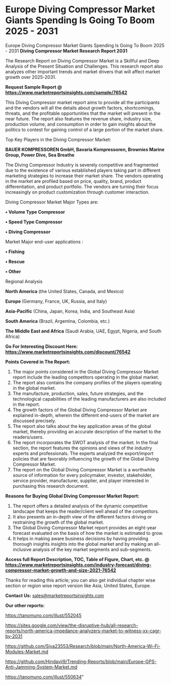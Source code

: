 # Europe Diving Compressor Market Giants Spending Is Going To Boom 2025 - 2031
Europe Diving Compressor Market Giants Spending Is Going To Boom 2025 - 2031
<strong>Diving Compressor Market Research Report 2031</strong>

The Research Report on Diving Compressor Market is a Skillful and Deep Analysis of the Present Situation and Challenges. This research report also analyzes other important trends and market drivers that will affect market growth over 2025-2031.

<strong>Request Sample Report @ <a href=https://www.marketreportsinsights.com/sample/76542>https://www.marketreportsinsights.com/sample/76542</a></strong>

This Diving Compressor market report aims to provide all the participants and the vendors will all the details about growth factors, shortcomings, threats, and the profitable opportunities that the market will present in the near future. The report also features the revenue share, industry size, production volume, and consumption in order to gain insights about the politics to contest for gaining control of a large portion of the market share.

Top Key Players in the Diving Compressor Market:

<strong>BAUER KOMPRESSOREN GmbH, Bavaria Kompressoren, Brownies Marine Group, Power Dive, Sea Breathe</strong>

The Diving Compressor Industry is severely competitive and fragmented due to the existence of various established players taking part in different marketing strategies to increase their market share. The vendors operating in the market are profiled based on price, quality, brand, product differentiation, and product portfolio. The vendors are turning their focus increasingly on product customization through customer interaction.

Diving Compressor Market Major Types are:

<strong>• Volume Type Compressor

• Speed Type Compressor

• Diving Compressor</strong>

Market Major end-user applications :

<strong>• Fishing

• Rescue

• Other</strong>

Regional Analysis

</u><strong><b>North America</b></strong> (the United States, Canada, and Mexico)

<strong><b>Europe </b></strong>(Germany, France, UK, Russia, and Italy)

<strong><b>Asia-Pacific</b></strong> (China, Japan, Korea, India, and Southeast Asia)

<strong><b>South America</b></strong> (Brazil, Argentina, Colombia, etc.)

<strong><b>The Middle East and Africa</b></strong> (Saudi Arabia, UAE, Egypt, Nigeria, and South Africa)

<strong>Go For Interesting Discount Here: <a href=https://www.marketreportsinsights.com/discount/76542>https://www.marketreportsinsights.com/discount/76542</a></strong>

<strong>Points Covered in The Report:</strong>
<ol>
  <li>The major points considered in the Global Diving Compressor Market report include the leading competitors operating in the global market.</li>
  <li>The report also contains the company profiles of the players operating in the global market.</li>
  <li>The manufacture, production, sales, future strategies, and the technological capabilities of the leading manufacturers are also included in the report.</li>
  <li>The growth factors of the Global Diving Compressor Market are explained in-depth, wherein the different end-users of the market are discussed precisely.</li>
  <li>The report also talks about the key application areas of the global market, thereby providing an accurate description of the market to the readers/users.</li>
  <li>The report incorporates the SWOT analysis of the market. In the final section, the report features the opinions and views of the industry experts and professionals. The experts analyzed the export/import policies that are favorably influencing the growth of the Global Diving Compressor Market.</li>
  <li>The report on the Global Diving Compressor Market is a worthwhile source of information for every policymaker, investor, stakeholder, service provider, manufacturer, supplier, and player interested in purchasing this research document.</li>
</ol>
<strong>Reasons for Buying Global Diving Compressor Market Report:</strong>

<ol>
  <li>The report offers a detailed analysis of the dynamic competitive landscape that keeps the reader/client well ahead of the competitors.</li>
  <li>It also presents an in-depth view of the different factors driving or restraining the growth of the global market.</li>
  <li>The Global Diving Compressor Market report provides an eight-year forecast evaluated on the basis of how the market is estimated to grow.</li>
  <li>It helps in making aware business decisions by having providing thorough insights insights into the global market and by making an all-inclusive analysis of the key market segments and sub-segments.</li>
</ol>
<strong>Access full Report Description, TOC, Table of Figure, Chart, etc. @ <a href=https://www.marketreportsinsights.com/industry-forecast/diving-compressor-market-growth-and-size-2021-76542>https://www.marketreportsinsights.com/industry-forecast/diving-compressor-market-growth-and-size-2021-76542</a></strong>


Thanks for reading this article; you can also get individual chapter wise section or region wise report version like Asia, United States, Europe.

<strong>Contact Us:</strong>
sales@marketreportsinsights.com

<strong>Our other reports:</strong>

<a href=https://tanomuno.com/illust/552045>https://tanomuno.com/illust/552045</a>

<a href=https://sites.google.com/view/the-disruptive-hub/all-research-reports/north-america-impedance-analyzers-market-to-witness-xx-cagr-by-2031>https://sites.google.com/view/the-disruptive-hub/all-research-reports/north-america-impedance-analyzers-market-to-witness-xx-cagr-by-2031</a>

<a href=https://github.com/Siya23553/Research/blob/main/North-America-Wi-Fi-Modules-Market.md>https://github.com/Siya23553/Research/blob/main/North-America-Wi-Fi-Modules-Market.md</a>

<a href=https://github.com/Hindavii9/Trending-Reports/blob/main/Europe-GPS-Anti-Jamming-System-Market.md>https://github.com/Hindavii9/Trending-Reports/blob/main/Europe-GPS-Anti-Jamming-System-Market.md</a>

<a href=https://tanomuno.com/illust/550634>https://tanomuno.com/illust/550634</a>"
